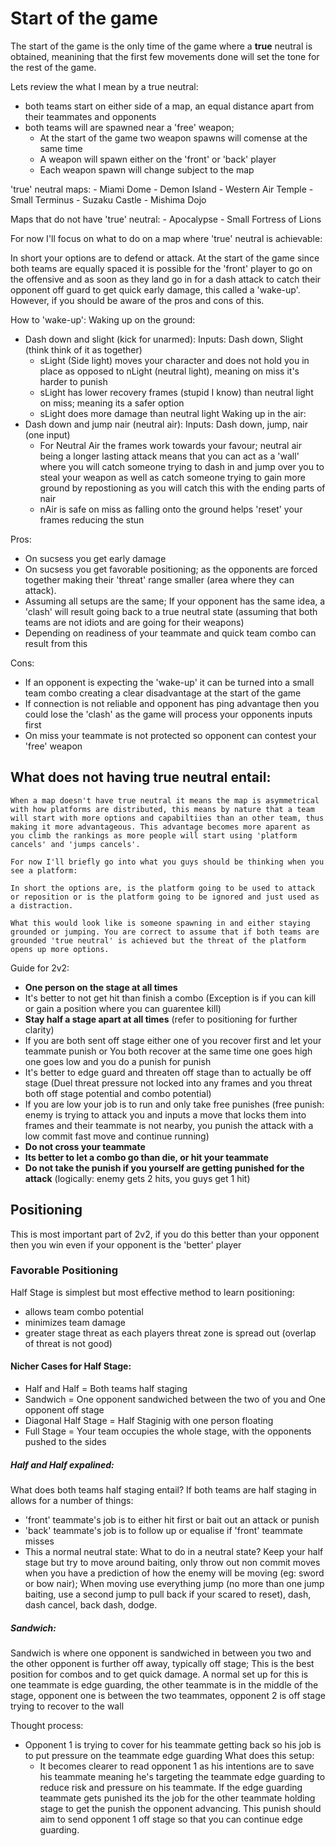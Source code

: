 # Start of the game
The start of the game is the only time of the game where a **true** neutral is obtained, meanining that the first few movements done will set the tone for the rest of the game. 

Lets review the what I mean by a true neutral:
- both teams start on either side of a map, an equal distance apart from their teammates and opponents
- both teams will are spawned near a 'free' weapon; 
    - At the start of the game two weapon spawns will comense at the same time
    - A weapon will spawn either on the 'front' or 'back' player
    - Each weapon spawn will change subject to the map

'true' neutral maps:
    - Miami Dome
    - Demon Island
    - Western Air Temple
    - Small Terminus
    - Suzaku Castle
    - Mishima Dojo

Maps that do not have 'true' neutral:
    - Apocalypse
    - Small Fortress of Lions


For now I'll focus on what to do on a map where 'true' neutral is achievable:

In short your options are to defend or attack. At the start of the game since both teams are equally spaced it is possible for the 'front' player to go on the offensive and as soon as they land go in for a dash attack to catch their opponent off guard to get quick early damage, this called a 'wake-up'. However, if you should be aware of the pros and cons of this.


How to 'wake-up':
Waking up on the ground:
- Dash down and slight (kick for unarmed):
    Inputs: Dash down, Slight (think think of it as together)
    - sLight (Side light) moves your character and does not hold you in place as opposed to nLight (neutral light), meaning on miss it's harder to punish
    - sLight has lower recovery frames (stupid I know) than neutral light on miss; meaning its a safer option
    - sLight does more damage than neutral light
Waking up in the air:
- Dash down and jump nair (neutral air): 
    Inputs: Dash down, jump, nair (one input)
    - For Neutral Air the frames work towards your favour; neutral air being a longer lasting attack means that you can act as a 'wall' where you will catch someone trying to dash in and jump over you to steal your weapon as well as catch someone trying to gain more ground by repostioning as you will catch this with the ending parts of nair
    - nAir is safe on miss as falling onto the ground helps 'reset' your frames reducing the stun


Pros:
- On sucsess you get early damage
- On sucsess you get favorable positioning; as the opponents are forced together making their 'threat' range smaller (area where they can attack).
- Assuming all setups are the same; If your opponent has the same idea, a 'clash' will result going back to a true neutral state (assuming that both teams are not idiots and are going for their weapons)
- Depending on readiness of your teammate and quick team combo can result from this

Cons:
- If an opponent is expecting the 'wake-up' it can be turned into a small team combo creating a clear disadvantage at the start of the game
- If connection is not reliable and opponent has ping advantage then you could lose the 'clash' as the game will process your opponents inputs first
- On miss your teammate is not protected so opponent can contest your 'free' weapon






## What does not having true neutral entail:
    When a map doesn't have true neutral it means the map is asymmetrical with how platforms are distributed, this means by nature that a team will start with more options and capabiltiies than an other team, thus making it more advantageous. This advantage becomes more aparent as you climb the rankings as more people will start using 'platform cancels' and 'jumps cancels'.

    For now I'll briefly go into what you guys should be thinking when you see a platform:

    In short the options are, is the platform going to be used to attack or reposition or is the platform going to be ignored and just used as a distraction. 

    What this would look like is someone spawning in and either staying grounded or jumping. You are correct to assume that if both teams are grounded 'true neutral' is achieved but the threat of the platform opens up more options. 

    





Guide for 2v2:
- **One person on the stage at all times**
- It's better to not get hit than finish a combo (Exception is if you can kill or gain a position where you can guarentee kill)
- **Stay half a stage apart at all times** (refer to positioning for further clarity)
- If you are both sent off stage either one of you recover first and let your teammate punish or You both recover at the same time one goes high one goes low and you do a punish for punish
- It's better to edge guard and threaten off stage than to actually be off stage (Duel threat pressure not locked into any frames and you threat both off stage potential and combo potential)
- If you are low your job is to run and only take free punishes (free punish: enemy is trying to attack you and inputs a move that locks them into frames and their teammate is not nearby, you punish the attack with a low commit fast move and continue running)
- **Do not cross your teammate**
- **Its better to let a combo go than die, or hit your teammate**
- **Do not take the punish if you yourself are getting punished for the attack** (logically: enemy gets 2 hits, you guys get 1 hit)

## Positioning
This is most important part of 2v2, if you do this better than your opponent then you win even if your opponent is the 'better' player


### Favorable Positioning
Half Stage is simplest but most effective method to learn positioning:
- allows team combo potential 
- minimizes team damage
- greater stage threat as each players threat zone is spread out (overlap of threat is not good)


#### Nicher Cases for Half Stage:
 - Half and Half = Both teams half staging
 - Sandwich = One opponent sandwiched between the two of you and One opponent off stage
 - Diagonal Half Stage = Half Staginig with one person floating
 - Full Stage = Your team occupies the whole stage, with the opponents pushed to the sides 

##### Half and Half expalined:
   What does both teams half staging entail? If both teams are half staging in allows for a number of things:
   - 'front' teammate's job is to either hit first or bait out an attack or punish
   - 'back' teammate's job is to follow up or equalise if 'front' teammate misses
   - This a normal neutral state:
        What to do in a neutral state?
        Keep your half stage but try to move around baiting, only throw out non commit moves when you have a prediction of how the enemy will be moving (eg: sword or bow nair); When moving use everything jump (no more than one jump baiting, use a second jump to pull back if your scared to reset), dash, dash cancel, back dash, dodge.


##### Sandwich:
Sandwich is where one opponent is sandwiched in between you two and the other opponent is further off away, typically off stage; This is the best position for combos and to get quick damage. A normal set up for this is one teammate is edge guarding, the other teammate is in the middle of the stage, opponent one is between the two teammates, opponent 2 is off stage trying to recover to the wall

Thought process:
 - Opponent 1 is trying to cover for his teammate getting back so his job is to put pressure on the teammate edge guarding
     What does this setup:
     - It becomes clearer to read opponent 1 as his intentions are to save his teammate meaning he's targeting the teammate edge guarding to reduce risk and pressure on his teammate. If the edge guarding teammate gets punished its the job for the other teammate holding stage to get the punish the opponent advancing. This punish should aim to send opponent 1 off stage so that you can continue edge guarding.


